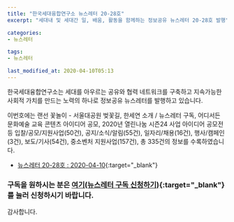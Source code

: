 ```yaml
---
title: "한국세대융합연구소 뉴스레터 20-28호"
excerpt: "세대내 및 세대간 일, 배움, 활동을 함께하는 정보공유 뉴스레터 20-28호 발행" 

categories:
- 뉴스레터

tags:
- 뉴스레터

last_modified_at: 2020-04-10T05:13
---
```


한국세대융합연구소는 세대를 아우르는 공유와 협력 네트워크를 구축하고 지속가능한 사회적 가치를 만드는 노력의 하나로 정보공유 뉴스레터를 발행하고 있습니다.

이번호에는 랜선 꽃놀이 - 서울대공원 벚꽃길, 한세연 소개 / 뉴스레터 구독, 어디서든 문화예술 교육 콘텐츠 아이디어 공모, 2020년 열린나눔 시즌24 사업 아이디어 공모전 등 입찰/공모/지원사업(50건), 공지/소식/알림(55건), 일자리/채용(16건), 행사/캠페인(3건), 보도/기사(54건), 중소벤처 지원사업(157건), 총 335건의 정보를 수록하였습니다.

* [뉴스레터 20-28호 : 2020-04-10](https://drive.google.com/uc?export=view&id=12MzIYc1FPOMt6gSM0V8fwxFeMd_yyFdX){:target="_blank"}


### 구독을 원하시는 분은 [여기(뉴스레터 구독 신청하기)](https://forms.gle/MJ5gVHCdunBXXWVB7){:target="_blank"} 를 눌러 신청하시기 바랍니다.


감사합니다.